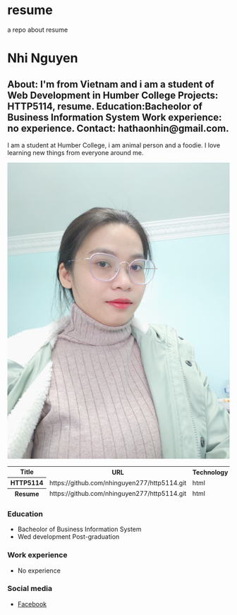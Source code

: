 # resume
a repo about resume

<h1>Nhi Nguyen</h1>


<h2>
About: I'm from Vietnam and i am a student of Web Development in Humber College
Projects:  HTTP5114, resume.
Education:Bacheolor of Business Information System
Work experience: no experience.
Contact: hathaonhin@gmail.com.
</h2>

<p>I am a student at Humber College, i am animal person and a foodie. I love learning new things from everyone around me.</p>

![My profile image](/image.jpg "my profile image")

<table>
<thead>
    <tr>
        <th>Title</th>
        <th>URL</th>
        <th>Technology</th>
    </tr>
    <tr>
        <th> HTTP5114</th>
        <td>https://github.com/nhinguyen277/http5114.git</td>
        <td>html</td>
    </tr>
    <tr>
        <th>Resume</th>
        <td>https://github.com/nhinguyen277/http5114.git</td>
        <td>html</td>
    </tr>
</thead>
</table>


<h3>Education</h3>
<ul>
    <li>Bacheolor of Business Information System</li>
    <li>Wed development Post-graduation</li>
</ul>

<h3>Work experience</h3>
<ul>
    <li>No experience</li>
</ul>



<h3>Social media</h3>

<ul>
<li><a href="https://www.facebook.com/nguyenhathao.nhi">Facebook</a></li>
</ul>




